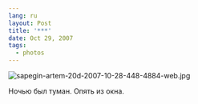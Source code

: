 ```yaml
---
lang: ru
layout: Post
title: '***'
date: Oct 29, 2007
tags:
  - photos
---
```


![sapegin-artem-20d-2007-10-28-448-4884-web.jpg](upload://sapegin-artem-20d-2007-10-28-448-4884-web.jpg)

Ночью был туман. Опять из окна.
